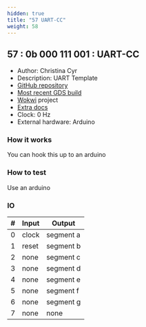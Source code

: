 ```yaml
---
hidden: true
title: "57 UART-CC"
weight: 58
---
```


## 57 : 0b 000 111 001 : UART-CC

* Author: Christina Cyr
* Description: UART Template
* [GitHub repository](https://github.com/Christina-Cyr/tt02-submission-UART-CC)
* [Most recent GDS build](https://github.com/Christina-Cyr/tt02-submission-UART-CC/actions/runs/3477528411)
* [Wokwi](https://wokwi.com/projects/347619669052490324) project
* [Extra docs](https://github.com/Christina-Cyr/tt02-submission-UART-CC/blob/main/README.md)
* Clock: 0 Hz
* External hardware: Arduino



### How it works

You can hook this up to an arduino

### How to test

Use an arduino

### IO

| # | Input        | Output       |
|---|--------------|--------------|
| 0 | clock  | segment a |
| 1 | reset  | segment b |
| 2 | none  | segment c |
| 3 | none  | segment d |
| 4 | none  | segment e |
| 5 | none  | segment f |
| 6 | none  | segment g |
| 7 | none  | none |
